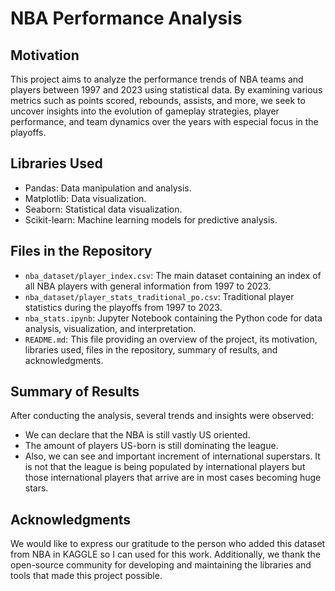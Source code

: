# NBA Performance Analysis

## Motivation
This project aims to analyze the performance trends of NBA teams and players between 1997 and 2023 using statistical data. By examining various metrics such as points scored, rebounds, assists, and more, we seek to uncover insights into the evolution of gameplay strategies, player performance, and team dynamics over the years with especial focus in the playoffs.

## Libraries Used
- Pandas: Data manipulation and analysis.
- Matplotlib: Data visualization.
- Seaborn: Statistical data visualization.
- Scikit-learn: Machine learning models for predictive analysis.

## Files in the Repository

- `nba_dataset/player_index.csv`: The main dataset containing an index of all NBA players with general information from 1997 to 2023.
- `nba_dataset/player_stats_traditional_po.csv`: Traditional player statistics during the playoffs from 1997 to 2023.
- `nba_stats.ipynb`: Jupyter Notebook containing the Python code for data analysis, visualization, and interpretation.
- `README.md`: This file providing an overview of the project, its motivation, libraries used, files in the repository, summary of results, and acknowledgments.

## Summary of Results
After conducting the analysis, several trends and insights were observed:
- We can declare that the NBA is still vastly US oriented.
- The amount of players US-born is still dominating the league.
- Also, we can see and important increment of international superstars. It is not that the league is being populated by international players but those international players that arrive are in most cases becoming huge stars.

## Acknowledgments
We would like to express our gratitude to the person who added this dataset from NBA in KAGGLE so I can used for this work. Additionally, we thank the open-source community for developing and maintaining the libraries and tools that made this project possible.
